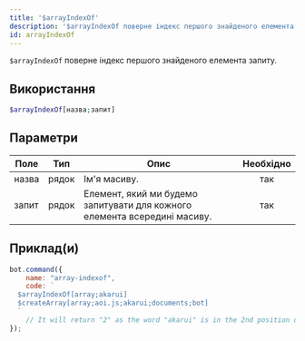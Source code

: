 ```yaml
---
title: '$arrayIndexOf'
description: '$arrayIndexOf поверне індекс першого знайденого елемента запиту.'
id: arrayIndexOf
---
```


`$arrayIndexOf` поверне індекс першого знайденого елемента запиту.

## Використання

```php
$arrayIndexOf[назва;запит]
```

## Параметри

| Поле  | Тип   | Опис                                                                      | Необхідно |
| ----- | ----- | ------------------------------------------------------------------------- |:---------:|
| назва | рядок | Ім'я масиву.                                                              |    так    |
| запит | рядок | Елемент, який ми будемо запитувати для кожного елемента всередині масиву. |    так    |

## Приклад(и)

```javascript
bot.command({
    name: "array-indexof",
    code: `
  $arrayIndexOf[array;akarui]
  $createArray[array;aoi.js;akarui;documents;bot]
  `
    // It will return "2" as the word "akarui" is in the 2nd position of the array.
});
```
